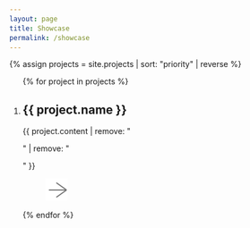 ```yaml
---
layout: page
title: Showcase
permalink: /showcase
---
```


<style>
	.card {
		justify-content: flex-end;
		width: 30%;
		aspect-ratio: 3/2;
		background-size: cover;
		border-radius: 3px;
		border: 1px solid #101010;
		flex-grow: 1;
	}
	.card.big {
		width: 50%;
		aspect-ratio: 3/2;
	}
	.card figcaption {
		padding: 1.5em;
		background: linear-gradient(transparent, rgba(0, 0, 0, 0.75));
		text-shadow: 0 0 1px black;
		row-gap: 1em;
	}
	.card.big figcaption {
		flex-direction: row;
		justify-content: space-between;
		align-items: center;
	}
</style>

{% assign projects = site.projects | sort: "priority" | reverse %}

<ol class="grid" id="showcase-grid">
	{% for project in projects %}
	<li class="card{% if project.highlight %} big{%endif%}" style="background-image: url({{ project.image }})">
		<figcaption>
			<span>
				<h2>{{ project.name }}</h2>
				<span>{{ project.content | remove: "<p>" | remove: "</p>" }}</span>
			</span>
			<menu><a href="{{ project.url }}" title="Link"><img class="invert" src="/images/forward.svg"></a></menu>
		</figcaption>
	</li>
	{% endfor %}
</ol>
